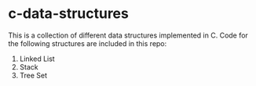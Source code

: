 # c-data-structures
This is a collection of different data structures implemented in C. Code for the following structures are included in this repo:
1. Linked List
2. Stack
3. Tree Set
